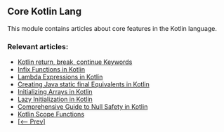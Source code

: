 ## Core Kotlin Lang

This module contains articles about core features in the Kotlin language.

### Relevant articles:
- [Kotlin return, break, continue Keywords](https://www.baeldung.com/kotlin-return-break-continue)
- [Infix Functions in Kotlin](https://www.baeldung.com/kotlin-infix-functions)
- [Lambda Expressions in Kotlin](https://www.baeldung.com/kotlin-lambda-expressions)
- [Creating Java static final Equivalents in Kotlin](https://www.baeldung.com/kotlin-java-static-final)
- [Initializing Arrays in Kotlin](https://www.baeldung.com/kotlin-initialize-array)
- [Lazy Initialization in Kotlin](https://www.baeldung.com/kotlin-lazy-initialization)
- [Comprehensive Guide to Null Safety in Kotlin](https://www.baeldung.com/kotlin-null-safety)
- [Kotlin Scope Functions](https://www.baeldung.com/kotlin-scope-functions)
- [[<-- Prev]](/core-kotlin-modules/core-kotlin-lang)
